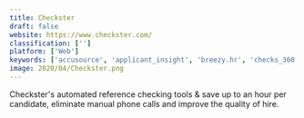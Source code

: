 ```yaml
---
title: Checkster
draft: false 
website: https://www.checkster.com/
classification: ['']
platform: ['Web']
keywords: ['accusource', 'applicant_insight', 'breezy.hr', 'checks_360', 'frs_software', 'goodhire', 'hiresafe', 'intelifi_background_check_software', 'onfido', 'reflynk', 'safe_hiring_solutions', 'skillsurvey', 'smartrecruiters', 'social_intelligence', 'sterling_check', 'sterling_talent_solutions', 'tazworks', 'victig']
image: 2020/04/Checkster.png
---
```

Checkster's automated reference checking tools & save up to an hour per candidate, eliminate manual phone calls and improve the quality of hire.